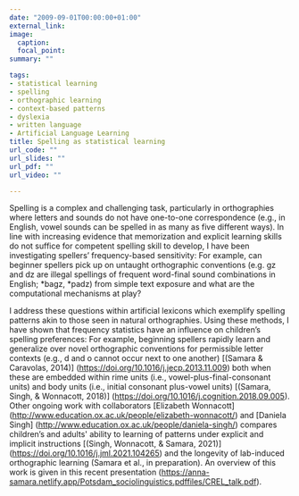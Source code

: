 ```yaml
---
date: "2009-09-01T00:00:00+01:00"
external_link: 
image:
  caption:
  focal_point:
summary: ""

tags:
- statistical learning
- spelling
- orthographic learning
- context-based patterns
- dyslexia
- written language
- Artificial Language Learning
title: Spelling as statistical learning
url_code: ""
url_slides: ""
url_pdf: ""
url_video: ""

---
```


Spelling is a complex and challenging task, particularly in orthographies where letters and sounds do not have one-to-one correspondence (e.g., in English, vowel sounds can be spelled in as many as five different ways). In line with increasing evidence that memorization and explicit learning skills do not suffice for competent spelling skill to develop, I have been investigating spellers’ frequency-based sensitivity: For example, can beginner spellers pick up on untaught orthographic conventions (e.g. gz and dz are illegal spellings of frequent word-final sound combinations in English; *bagz, *padz) from simple text exposure and what are the computational mechanisms at play?

I address these questions within artificial lexicons which exemplify spelling patterns akin to those seen in natural orthographies. Using these methods, I have shown that frequency statistics have an influence on children’s spelling preferences: For example, beginning spellers rapidly learn and generalize over novel orthographic conventions for permissible letter contexts (e.g., d and o cannot occur next to one another) [(Samara & Caravolas, 2014)] (https://doi.org/10.1016/j.jecp.2013.11.009) both when these are embedded within rime units (i.e., vowel-plus-final-consonant units) and body units (i.e., initial consonant plus-vowel units) [(Samara, Singh, & Wonnacott, 2018)] (https://doi.org/10.1016/j.cognition.2018.09.005). Other ongoing work with collaborators [Elizabeth Wonnacott] (http://www.education.ox.ac.uk/people/elizabeth-wonnacott/) and [Daniela Singh] (http://www.education.ox.ac.uk/people/daniela-singh/) compares children’s and adults' ability to learning of patterns under explicit and implicit instructions [(Singh, Wonnacott, & Samara, 2021)] (https://doi.org/10.1016/j.jml.2021.104265) and the longevity of lab-induced orthographic learning (Samara et al., in preparation). An overview of this work is given in this recent presentation (https://anna-samara.netlify.app/Potsdam_sociolinguistics.pdffiles/CREL_talk.pdf).